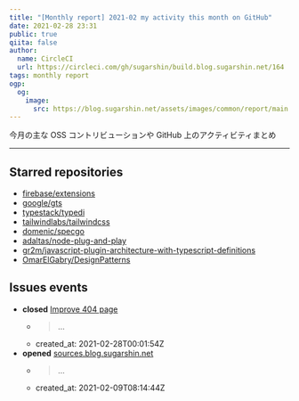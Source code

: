 ```yaml
---
title: "[Monthly report] 2021-02 my activity this month on GitHub"
date: 2021-02-28 23:31
public: true
qiita: false
author:
  name: CircleCI
  url: https://circleci.com/gh/sugarshin/build.blog.sugarshin.net/164
tags: monthly report
ogp:
  og:
    image:
      src: https://blog.sugarshin.net/assets/images/common/report/main.png
---
```


今月の主な OSS コントリビューションや GitHub 上のアクティビティまとめ

***

## Starred repositories

- [firebase/extensions](https://github.com/firebase/extensions)
- [google/gts](https://github.com/google/gts)
- [typestack/typedi](https://github.com/typestack/typedi)
- [tailwindlabs/tailwindcss](https://github.com/tailwindlabs/tailwindcss)
- [domenic/specgo](https://github.com/domenic/specgo)
- [adaltas/node-plug-and-play](https://github.com/adaltas/node-plug-and-play)
- [gr2m/javascript-plugin-architecture-with-typescript-definitions](https://github.com/gr2m/javascript-plugin-architecture-with-typescript-definitions)
- [OmarElGabry/DesignPatterns](https://github.com/OmarElGabry/DesignPatterns)

## Issues events

- **closed** [Improve 404 page](https://github.com/sugarshin/blog.sugarshin.net/issues/987)
  - > ...
  - created_at: 2021-02-28T00:01:54Z
- **opened** [sources.blog.sugarshin.net](https://github.com/sugarshin/blog.sugarshin.net/issues/1430)
  - > ...
  - created_at: 2021-02-09T08:14:44Z
